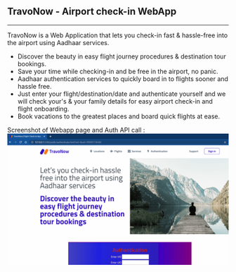 ## TravoNow - Airport check-in WebApp

---

TravoNow is a Web Application that lets you check-in fast & hassle-free into the airport using Aadhaar services.

- Discover the beauty in easy flight journey procedures & destination tour bookings.
- Save your time while checking-in and be free in the airport, no panic.
- Aadhaar authentication services to quickly board in to flights sooner and hassle free.
- Just enter your flight/destination/date and authenticate yourself and we will check your's & your family details for easy airport check-in and flight onboarding.
- Book vacations to the greatest places and board quick flights at ease.
 
 Screenshot of Webapp page and Auth API call :
 <img src="https://github.com/DarinJoshua-dev/TravoNow/blob/master/TravoNow%20-%20Auth%20API%20call.png">
